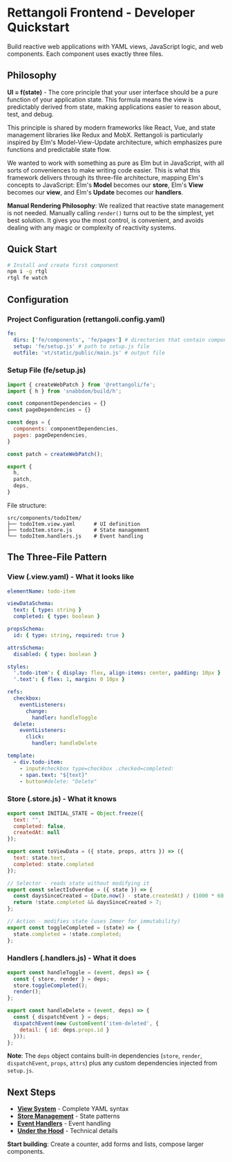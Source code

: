 # Rettangoli Frontend - Developer Quickstart

Build reactive web applications with YAML views, JavaScript logic, and web components. Each component uses exactly three files.

## Philosophy

**UI = f(state)** - The core principle that your user interface should be a pure function of your application state. This formula means the view is predictably derived from state, making applications easier to reason about, test, and debug.

This principle is shared by modern frameworks like React, Vue, and state management libraries like Redux and MobX. Rettangoli is particularly inspired by Elm's Model-View-Update architecture, which emphasizes pure functions and predictable state flow.

We wanted to work with something as pure as Elm but in JavaScript, with all sorts of conveniences to make writing code easier. This is what this framework delivers through its three-file architecture, mapping Elm's concepts to JavaScript: Elm's **Model** becomes our **store**, Elm's **View** becomes our **view**, and Elm's **Update** becomes our **handlers**.

**Manual Rendering Philosophy**: We realized that reactive state management is not needed. Manually calling `render()` turns out to be the simplest, yet best solution. It gives you the most control, is convenient, and avoids dealing with any magic or complexity of reactivity systems.

## Quick Start

```bash
# Install and create first component
npm i -g rtgl
rtgl fe watch
```

## Configuration

### Project Configuration (rettangoli.config.yaml)
```yaml
fe:
  dirs: ['fe/components', 'fe/pages'] # directories that contain components
  setup: 'fe/setup.js' # path to setup.js file
  outfile: 'vt/static/public/main.js' # output file
```

### Setup File (fe/setup.js)
```js
import { createWebPatch } from '@rettangoli/fe';
import { h } from 'snabbdom/build/h';

const componentDependencies = {}
const pageDependencies = {}

const deps = {
  components: componentDependencies,
  pages: pageDependencies,
}

const patch = createWebPatch();

export {
  h,
  patch,
  deps,
}
```

File structure:
```
src/components/todoItem/
├── todoItem.view.yaml      # UI definition
├── todoItem.store.js       # State management  
└── todoItem.handlers.js    # Event handling
```

## The Three-File Pattern

### View (.view.yaml) - What it looks like
```yaml
elementName: todo-item

viewDataSchema:
  text: { type: string }
  completed: { type: boolean }

propsSchema:
  id: { type: string, required: true }

attrsSchema:
  disabled: { type: boolean }

styles:
  '.todo-item': { display: flex, align-items: center, padding: 10px }
  '.text': { flex: 1, margin: 0 10px }

refs:
  checkbox:
    eventListeners:
      change:
        handler: handleToggle
  delete:
    eventListeners:
      click:
        handler: handleDelete

template:
  - div.todo-item:
    - input#checkbox type=checkbox .checked=completed:
    - span.text: "${text}"
    - button#delete: "Delete"
```


### Store (.store.js) - What it knows
```js
export const INITIAL_STATE = Object.freeze({
  text: "",
  completed: false,
  createdAt: null
});

export const toViewData = ({ state, props, attrs }) => ({
  text: state.text,
  completed: state.completed
});

// Selector - reads state without modifying it
export const selectIsOverdue = ({ state }) => {
  const daysSinceCreated = (Date.now() - state.createdAt) / (1000 * 60 * 60 * 24);
  return !state.completed && daysSinceCreated > 7;
};

// Action - modifies state (uses Immer for immutability)
export const toggleCompleted = (state) => {
  state.completed = !state.completed;
};
```

### Handlers (.handlers.js) - What it does
```js
export const handleToggle = (event, deps) => {
  const { store, render } = deps;
  store.toggleCompleted();
  render();
};

export const handleDelete = (event, deps) => {
  const { dispatchEvent } = deps;
  dispatchEvent(new CustomEvent('item-deleted', {
    detail: { id: deps.props.id }
  }));
};
```

**Note**: The `deps` object contains built-in dependencies (`store`, `render`, `dispatchEvent`, `props`, `attrs`) plus any custom dependencies injected from `setup.js`.

## Next Steps

- **[View System](./view.md)** - Complete YAML syntax
- **[Store Management](./store.md)** - State patterns
- **[Event Handlers](./handlers.md)** - Event handling
- **[Under the Hood](./underhood.md)** - Technical details

**Start building**: Create a counter, add forms and lists, compose larger components.
